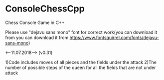 # ConsoleChessCpp
Chess Console Game in C++ 

Please use "dejavu sans mono" font for correct work(you can download it from you can download it from https://www.fontsquirrel.com/fonts/dejavu-sans-mono)
 
 <--11.07.2018--> (v0.31) 
 
1)Code includes moves of all pieces and the fields under the attack
2)The number of possible steps of the queen for all the fields that are not under attack
